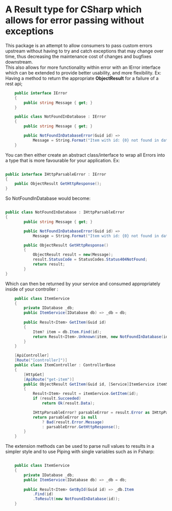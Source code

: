A Result type for CSharp which allows for error passing without exceptions
=

This package is an attempt to allow consumers to pass custom errors upstream without having to try and catch exceptions
that may change over time,
thus decreasing the maintenance cost of changes and bugfixes downstream.  
This also allows for more functionality within error with an IError interface which can be extended to provide better
usability, and more flexibility.
Ex: Having a method to return the appropriate **ObjectResult** for a failure of a rest api;

```csharp
    public interface IError 
    {
        public string Message { get; }
    }

    public class NotFoundInDatabase : IError 
    {
        public string Message { get; } 

        public NotFoundInDatabaseError(Guid id) =>
            Message = String.Format("Item with id: {0} not found in database", id);
    }
```

You can then either create an abstract class/interface to wrap all Errors into a type that is more favourable for your
application. Ex:

```csharp

public interface IHttpParsableError : IError
{
    public ObjectResult GetHttpResponse();
}
```

So NotFoundInDatabase would become:

```csharp

public class NotFoundInDatabase : IHttpParsableError
{
        public string Message { get; }

        public NotFoundInDatabaseError(Guid id) =>
            Message = String.Format("Item with id: {0} not found in database", id);

        public ObjectResult GetHttpResponse() 
        {
            ObjectResult result = new(Message);
            result.StatusCode = StatusCodes.Status404NotFound;
            return result;
        }
}

```

Which can then be returned by your service and consumed appropriately inside of your controller :

```csharp
    public class ItemService
    {
        private IDatabase _db;
        public ItemService(IDatabase db) => _db = db;
        
        public Result<Item> GetItem(Guid id)
        {
            Item? item = db.Item.Find(id);
            return Result<Item>.Unknown(item, new NotFoundInDatabase(id));
        }
    }

    [ApiController]
    [Route("[controller]")]
    public class ItemController : ControllerBase
    {
        [HttpGet]
        [ApiRoute("get-item")]
        public ObjectResult GetItem(Guid id, [Service]ItemService itemService)
        {
            Result<Item> result = itemService.GetItem(id);
            if (result.Succeeded)
                return Ok(result.Data);

            IHttpParsableError? parsableError = result.Error as IHttpParsableError;
            return parsableError is null
                ? Bad(result.Error.Message)
                : parsableError.GetHttpResponse();
        }
    }

```

The extension methods can be used to parse null values to results in a simpler style and to use Piping with single
variables such as in Fsharp:

```csharp

    public class ItemService
    {
        private IDatabase _db;
        public ItemService(IDatabase db) => _db = db;
        
        public Result<Item> GetById(Guid id) => _db.Item
            .Find(id)
            .ToResult(new NotFoundInDatabase(id));
    }
```
